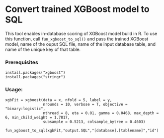 # Convert trained XGBoost model to SQL

This tool enables in-database scoring of XGBoost model build in R. To use this function, call `fun_xgboost_to_sql()` and pass the trained XGBoost model, name of the ouput SQL file, name of the input database table, and name of the unique key of that table.

### Prerequisites

```
install.packages("xgboost")
install.packages("stringr")
```

### Usage:

```
xgbFit = xgboost(data = x, nfold = 5, label = y, 
                 nrounds = 10, verbose = T, objective = "binary:logistic", 
                 nthread = 8, eta = 0.01, gamma = 0.0468, max_depth = 6, min_child_weight = 1.7817, 
                 subsample = 0.5213, colsample_bytree = 0.4603)
                 
fun_xgboost_to_sql(xgbFit,"output.SQL","[database].[tablename]","id")
```
